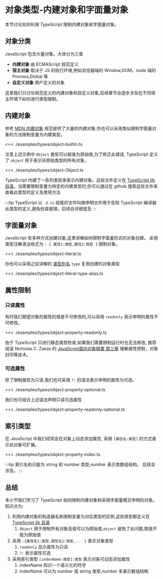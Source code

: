 # 对象类型-内建对象和字面量对象

本节讨论如何利用 TypeScript 限制内建对象和字面量对象。

## 对象分类
JavaScript 包含大量对象。大体分为三类

* **内建对象** 由 ECMAScript 规范定义
* **宿主对象** 取决于 JS 的执行环境,例如浏览器端的 Window,DOM。node 端的 Process,Global 等
* **自定义对象** 用户定义的对象

这里我们只讨论规范定义的内建对象和自定义对象,后续章节会逐步涉及在不同宿主环境下如何进行类型限制。

## 内建对象
参考 [MDN 内建对象](https://developer.mozilla.org/en-US/docs/Web/JavaScript/Reference/Global_Objects) 规范提供了大量的内建对象,你也可以采用类似限制字面量对象的方法限制变量为内建类型。

<<< ./examples/types/object-builtin.ts

注意上述示例中 `Object` 类型可以赋值为原始值,为了修正此错误, TypeScript 定义了 `object` 用于表示非原始类型的所有对象。

<<< ./examples/types/object-Object.ts


TypeScript 内建了一系列类型来表示内建对象。这些文件定义在 [TypeScript lib 目录](https://github.com/microsoft/TypeScript/tree/master/lib)。当需要限制变量为特定的内建类型时,你可以通过在 github 搜索这些文件来查看此类型的定义及使用方法

:::tip
TypeScript 以 `.d.ts` 结尾的文件叫做申明文件用于告知 TypeScript 编译器此类型的定义,避免检查报错。后续会详细提及
:::

## 字面量对象
JavaScript 有多种方式创建对象,这里讲解如何限制字面量形式的对象创建。
采用类型注解语法格式为 `: { 属性1:类型,属性2:类型 }` 限制对象。

<<< ./examples/types/object-literal.ts

你也可以采用之前讲解的 [类型别名](././2.3.literal-types.md#类型别名-type-aliases) `type` 复用创建的对象类型

<<< ./examples/types/object-literal-type-alias.ts

## 属性限制
### 只读属性
有时我们期望对象的属性的值是不可修改的,可以采用 `readonly` 表示申明的属性不可修改。

<<< ./examples/types/object-property-readonly.ts

由于 TypeScript 只进行静态类型检查,如果我们需要限制运行时也无法修改,
推荐阅读 Nicholas C. Zakas 的 [JavaScript面向对象精要 第三章](JavaScript面向对象精要) 理解属性控制，对象封印等技术。

### 可选属性
除了限制属性为只读,我们也可采用 `?:` 的语法表示申明的属性为可选。

<<< ./examples/types/object-property-optional.ts


我们也可结合上述语法声明只读可选属性

<<< ./examples/types/object-property-readonly-optional.ts

## 索引类型
在 JavaScript 中我们经常会在对象上动态添加属性,
采用 `[属性名:类型]` 的方式表示此对象可扩展。

<<< ./examples/types/object-property-index.ts

:::tip
索引名称只能为 string 和 number 类型,number 表示类数组结构。
后续会涉及。
:::

## 总结
本小节我们学习了 TypeScript 如何限制内建对象和采用字面量模式申明的对象。知识点为:

1. 利用内建对象的构造器名称限制变量为对应类型的实例,这些类型都定义在 [TypeScript lib 目录](https://github.com/microsoft/TypeScript/tree/master/lib)
    1. `Object` 用于限制所有对象且值可以为原始值,`object` 避免了此问题,取值不能为原始值
2. 采用 `:{属性名1:类型,属性名2:类型,... }` 表示对象类型
   1. `readonly` 显示属性为只读
   2. `?:` 表示属性可选
3. 采用索引类型 `[indexName:类型]:类型` 表示对象可动态添加属性
   1. indexName 知识一个语义化的符号
   2. indexName 可以为 number 或 string 类型,number 多表示数组结构